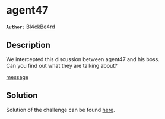 # agent47

**`Author:`** [Bl4ckBe4rd](https://github.com/muhammedBkf)

## Description
We intercepted this discussion between agent47 and his boss.  
Can you find out what they are talking about?  

[message](message)
## Solution

Solution of the challenge can be found [here](solution/).
